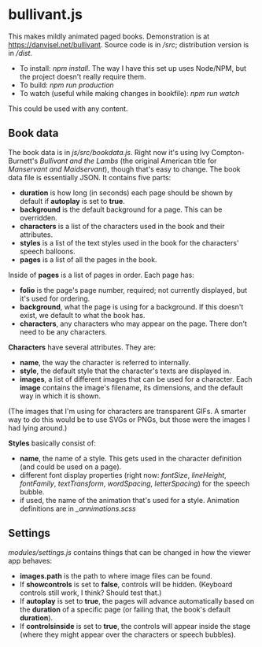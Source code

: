 # bullivant.js

This makes mildly animated paged books. Demonstration is at https://danvisel.net/bullivant. Source code is in _/src_; distribution version is in _/dist_.

 * To install: _npm install_. The way I have this set up uses Node/NPM, but the project doesn't really require them.
 * To build: _npm run production_
 * To watch (useful while making changes in bookfile): _npm run watch_

This could be used with any content.

## Book data

The book data is in _js/src/bookdata.js_. Right now it's using Ivy Compton-Burnett's _Bullivant and the Lambs_ (the original American title for _Manservant and Maidservant_), though that's easy to change. The book data file is essentially JSON. It contains five parts:

 * **duration** is how long (in seconds) each page should be shown by default if **autoplay** is set to **true**.
 * **background** is the default background for a page. This can be overridden.
 * **characters** is a list of the characters used in the book and their attributes.
 * **styles** is a list of the text styles used in the book for the characters' speech balloons.
 * **pages** is a list of all the pages in the book.

Inside of **pages** is a list of pages in order. Each page has:

 * **folio** is the page's page number, required; not currently displayed, but it's used for ordering.
 * **background**, what the page is using for a background. If this doesn't exist, we default to what the book has.
 * **characters**, any characters who may appear on the page. There don't need to be any characters.

**Characters** have several attributes. They are:

 * **name**, the way the character is referred to internally.
 * **style**, the default style that the character's texts are displayed in.
 * **images**, a list of different images that can be used for a character. Each **image** contains the image's filename, its dimensions, and the default way in which it is shown.

(The images that I'm using for characters are transparent GIFs. A smarter way to do this would be to use SVGs or PNGs, but those were the images I had lying around.)

**Styles** basically consist of:

 * **name**, the name of a style. This gets used in the character definition (and could be used on a page).
 * different font display properties (right now: *fontSize*, *lineHeight*, *fontFamily*, *textTransform*, *wordSpacing*, *letterSpacing*) for the speech bubble.
 * if used, the name of the animation that's used for a style. Animation definitions are in *_annimations.scss*

## Settings

_modules/settings.js_ contains things that can be changed in how the viewer app behaves:

 * **images.path** is the path to where image files can be found.
 * If **showcontrols** is set to **false**, controls will be hidden. (Keyboard controls still work, I think? Should test that.)
 * If **autoplay** is set to **true**, the pages will advance automatically based on the **duration** of a specific page (or failing that, the book's default **duration**).
 * If **controlsinside** is set to **true**, the controls will appear inside the stage (where they might appear over the characters or speech bubbles).
